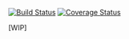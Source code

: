 [![Build Status](https://travis-ci.org/drewen/react-cart.svg?branch=master)](https://travis-ci.org/drewen/react-cart)
[![Coverage Status](https://coveralls.io/repos/github/drewen/react-cart/badge.svg?branch=master)](https://coveralls.io/github/drewen/react-cart?branch=master)

[WIP]